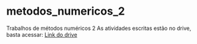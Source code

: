 # metodos_numericos_2
Trabalhos de métodos numéricos 2
As atividades escritas estão no drive, basta acessar: [Link do drive](https://drive.google.com/drive/folders/1z6DV3wzgBq4PsQNoPEdB3uez4k1wETZ9r5CI5kj_YUf5kkpHzLTXYq1pXPXzgxfVCgzeK3Rh?usp=sharing)
